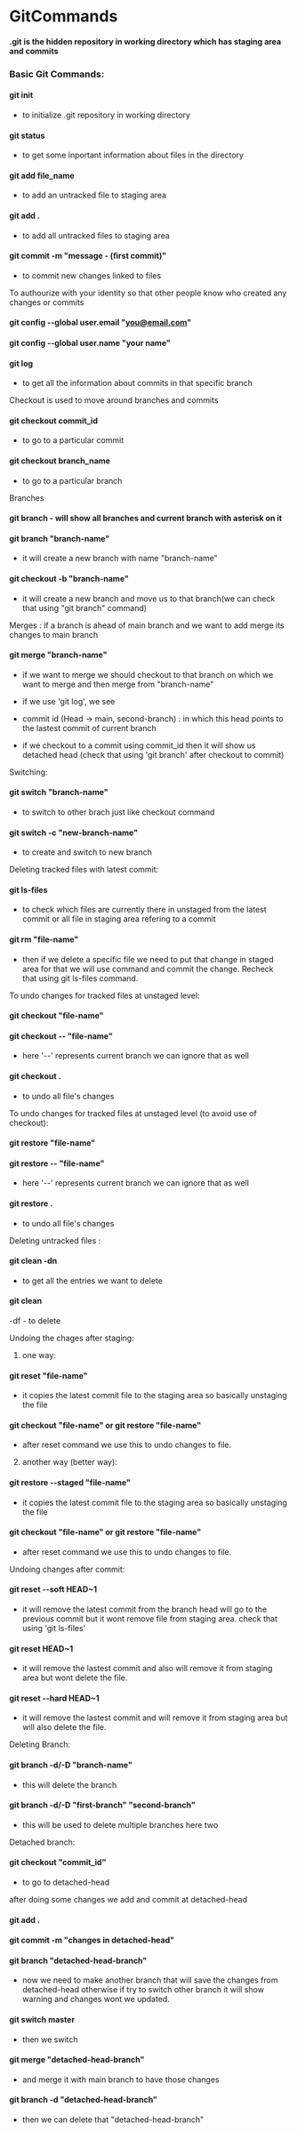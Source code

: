 # GitCommands

#### .git is the hidden repository in working directory which has staging area and commits

### Basic Git Commands:

#### git init 
- to initialize .git repository in working directory

#### git status 
- to get some inportant information about files in the directory

#### git add file_name 
- to add an untracked file to staging area

#### git add . 
- to add all untracked files to staging area

#### git commit -m "message - (first commit)" 
- to commit new changes linked to files

To authourize with your identity so that other people know who created any changes or commits
#### git config --global user.email "you@email.com"
#### git config --global user.name "your name"

#### git log 
- to get all the information about commits in that specific branch


Checkout is used to move around branches and commits
#### git checkout commit_id 
- to go to a particular commit

#### git checkout branch_name 
- to go to a particular branch

Branches
#### git branch - will show all branches and current branch with asterisk on it

#### git branch "branch-name" 
- it will create a new branch with name "branch-name"

#### git checkout -b "branch-name" 
- it will create a new branch and move us to that branch(we can check that using "git branch" command)

Merges : if a branch is ahead of main branch and we want to add merge its changes to main branch
#### git merge "branch-name" 
- if we want to merge we should checkout to that branch on which we want to merge and then merge from "branch-name"


- if we use 'git log', we see
- commit id (Head -> main, second-branch) : in which this head points to the lastest commit of current branch
- if we checkout to a commit using commit_id then it will show us detached head (check that using 'git branch' after checkout to commit)



Switching:
#### git switch "branch-name" 
- to switch to other brach just like checkout command
#### git switch -c "new-branch-name" 
- to create and switch to new branch 





Deleting tracked files with latest commit:
#### git ls-files 
- to check which files are currently there in unstaged from the latest commit or all file in staging area refering to a commit

#### git rm "file-name" 
- then if we delete a specific file we need to put that change in staged area for that we will use command and commit the change. Recheck that using git ls-files command.

To undo changes for tracked files at unstaged level:
#### git checkout "file-name"
#### git checkout -- "file-name" 
- here '--' represents current branch we can ignore that as well
#### git checkout . 
- to undo all file's changes

To undo changes for tracked files at unstaged level (to avoid use of checkout):
#### git restore "file-name"
#### git restore -- "file-name" 
- here '--' represents current branch we can ignore that as well
#### git restore . 
- to undo all file's changes

Deleting untracked files :
#### git clean -dn 
- to get all the entries we want to delete
#### git clean 
-df - to delete




Undoing the chages after staging:
1.  one way:
#### git reset "file-name" 
- it copies the latest commit file to the staging area so basically unstaging the file
#### git checkout "file-name" or git restore "file-name" 
- after reset command we use this to undo changes to file.

2.  another way (better way):
#### git restore --staged "file-name" 
- it copies the latest commit file to the staging area so basically unstaging the file
#### git checkout "file-name" or git restore "file-name" 
- after reset command we use this to undo changes to file.




Undoing changes after commit:
#### git reset --soft HEAD~1 
- it will remove the latest commit from the branch head will go to the previous commit but it wont remove file from staging area. check that using 'git ls-files'
#### git reset HEAD~1 
- it will remove the lastest commit and also will remove it from staging area but wont delete the file.
#### git reset --hard HEAD~1 
- it will remove the lastest commit and will remove it from staging area but will also delete the file.


Deleting Branch:
#### git branch -d/-D "branch-name" 
- this will delete the branch
#### git branch -d/-D "first-branch" "second-branch" 
- this will be used to delete multiple branches here two




Detached branch:
#### git checkout "commit_id" 
- to go to detached-head

after doing some changes we add and commit at detached-head
#### git add .
#### git commit -m "changes in detached-head"

#### git branch "detached-head-branch" 
- now we need to make another branch that will save the changes from detached-head otherwise if try to switch other branch it will show warning and changes wont we updated.

#### git switch master 
- then we switch
#### git merge "detached-head-branch" 
- and merge it with main branch to have those changes
#### git branch -d "detached-head-branch" 
- then we can delete that "detached-head-branch"
